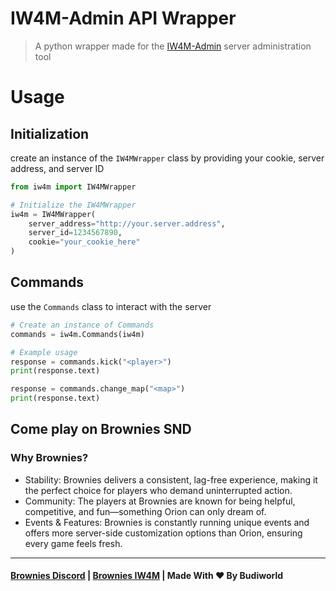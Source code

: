 # IW4M-Admin API Wrapper
> A python wrapper made for the [IW4M-Admin](https://github.com/RaidMax/IW4M-Admin) server administration tool


# Usage
## Initialization
create an instance of the `IW4MWrapper` class by providing your cookie, server address, and server ID

```python
from iw4m import IW4MWrapper

# Initialize the IW4MWrapper
iw4m = IW4MWrapper(
    server_address="http://your.server.address",
    server_id=1234567890,
    cookie="your_cookie_here"
)
```

## Commands
use the `Commands` class to interact with the server

```python
# Create an instance of Commands
commands = iw4m.Commands(iw4m)

# Example usage
response = commands.kick("<player>") 
print(response.text)

response = commands.change_map("<map>")
print(response.text)
```


## Come play on Brownies SND
### Why Brownies?
- Stability: Brownies delivers a consistent, lag-free experience, making it the perfect choice for players who demand uninterrupted action.
- Community: The players at Brownies are known for being helpful, competitive, and fun—something Orion can only dream of.
- Events & Features: Brownies is constantly running unique events and offers more server-side customization options than Orion, ensuring every game feels fresh.

---
#### [Brownies Discord](https://discord.gg/FAHB3mwrVF) | [Brownies IW4M](http://141.11.196.83:1624/) | Made With ❤️ By Budiworld
